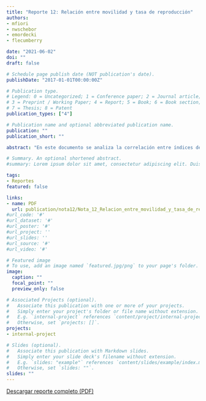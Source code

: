 ```yaml
---
title: "Reporte 12: Relación entre movilidad y tasa de reproducción"
authors:
- mfiori
- nwschebor
- emordecki
- flecumberry

date: "2021-06-02"
doi: ""
draft: false

# Schedule page publish date (NOT publication's date).
publishDate: "2017-01-01T00:00:00Z"

# Publication type.
# Legend: 0 = Uncategorized; 1 = Conference paper; 2 = Journal article;
# 3 = Preprint / Working Paper; 4 = Report; 5 = Book; 6 = Book section;
# 7 = Thesis; 8 = Patent
publication_types: ["4"]

# Publication name and optional abbreviated publication name.
publication: ""
publication_short: ""

abstract: "En este documento se analiza la correlación entre índices de movilidad con datos de Google y el número de reproducción R, calculado a partir de datos públicos de fecha de test. Como el fenómeno biológico tiene ciertos tiempos intrínsecos, una variación significativa en el comportamiento de la población podría generar cambios en la tasa de reproducción cierta cantidad de días después. Para analizar este corrimiento temporal se busca la cantidad de días que hay que desplazar las series temporales de movilidad y R para maximizar la correlación. Finalmente, teniendo en cuenta estos desplazamientos, se compara la movilidad trasladada en el tiempo con el número de reproducción, para visualizar la relación entre las tendencias de ambos. Se observa una correlación significativa entre la movilidad y la tasa de reproducción, en escenarios epidemiológicos de alta tranmisión comunitaria como el que enfrentamos en Uruguay desde fines de 2020. Además, se realizan estudios similares para Chile e Israel."

# Summary. An optional shortened abstract.
#summary: Lorem ipsum dolor sit amet, consectetur adipiscing elit. Duis posuere tellus ac convallis placerat. Proin tincidunt magna sed ex sollicitudin condimentum.

tags:
- Reportes
featured: false

links:
- name: PDF
  url: publication/nota12/Nota_12_Relacion_entre_movilidad_y_tasa_de_reproduccion_GUIAD-Covid19.pdf
#url_code: '#'
#url_dataset: '#'
#url_poster: '#'
#url_project: ''
#url_slides: ''
#url_source: '#'
#url_video: '#'

# Featured image
# To use, add an image named `featured.jpg/png` to your page's folder. 
image:
  caption: ""
  focal_point: ""
  preview_only: false

# Associated Projects (optional).
#   Associate this publication with one or more of your projects.
#   Simply enter your project's folder or file name without extension.
#   E.g. `internal-project` references `content/project/internal-project/index.md`.
#   Otherwise, set `projects: []`.
projects:
- internal-project

# Slides (optional).
#   Associate this publication with Markdown slides.
#   Simply enter your slide deck's filename without extension.
#   E.g. `slides: "example"` references `content/slides/example/index.md`.
#   Otherwise, set `slides: ""`.
slides: ""
---
```

[Descargar reporte completo (PDF)](Nota_12_Relacion_entre_movilidad_y_tasa_de_reproduccion_GUIAD-Covid19.pdf)